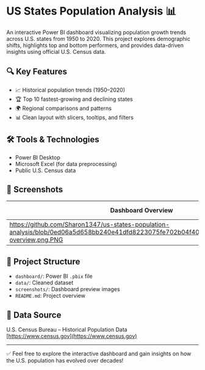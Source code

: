 # US States Population Analysis 📊

An interactive Power BI dashboard visualizing population growth trends across U.S. states from 1950 to 2020. This project explores demographic shifts, highlights top and bottom performers, and provides data-driven insights using official U.S. Census data.

## 🔍 Key Features

- 📈 Historical population trends (1950–2020)
- 🏆 Top 10 fastest-growing and declining states
- 🌍 Regional comparisons and patterns
- 📊 Clean layout with slicers, tooltips, and filters

## 🛠 Tools & Technologies

- Power BI Desktop
- Microsoft Excel (for data preprocessing)
- Public U.S. Census data

## 📸 Screenshots

| Dashboard Overview | Population Insights |
|--------------------|---------------------|
| https://github.com/Sharon1347/us-states-population-analysis/blob/0ed06a5d658bb240e41dfd8223075fe702b04f40/screenshots/dashboard-overview.png.PNG | ![](screenshots/insight-highlight.png) |
## 📂 Project Structure

- `dashboard/`: Power BI `.pbix` file
- `data/`: Cleaned dataset
- `screenshots/`: Dashboard preview images
- `README.md`: Project overview

## 📁 Data Source

U.S. Census Bureau – Historical Population Data  
[https://www.census.gov](https://www.census.gov)

---

✅ Feel free to explore the interactive dashboard and gain insights on how the U.S. population has evolved over decades!

